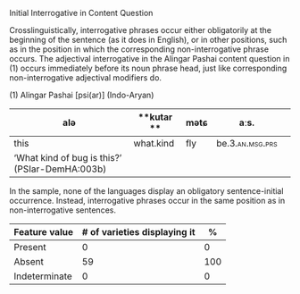 Initial Interrogative in Content Question

Crosslinguistically, interrogative phrases occur either obligatorily at
the beginning of the sentence (as it does in English), or in other
positions, such as in the position in which the corresponding
non-interrogative phrase occurs. The adjectival interrogative in the
Alingar Pashai content question in (1) occurs immediately before its
noun phrase head, just like corresponding non-interrogative adjectival
modifiers do.

(1) <span id="_Ref531867975" class="anchor"></span>Alingar Pashai
    \[psi(ar)\] (Indo-Aryan)

| alə                                            | **kutar ** | mətɕ | aːs.                                                          |     |
|------------------------------------------------|------------|------|---------------------------------------------------------------|-----|
| this                                           | what.kind  | fly  | be.<span style="font-variant:small-caps;">3.an.msg.prs</span> |     |
| ‘What kind of bug is this?’ (PSIar-DemHA:003b) |

In the sample, none of the languages display an obligatory
sentence-initial occurrence. Instead, interrogative phrases occur in the
same position as in non-interrogative sentences.

| Feature value | \# of varieties displaying it | %   |
|---------------|-------------------------------|-----|
| Present       | 0                             | 0   |
| Absent        | 59                            | 100 |
| Indeterminate | 0                             | 0   |


